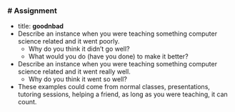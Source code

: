 ### # Assignment
  * title: **goodnbad**
  * Describe an instance when you were teaching something computer science related and it went poorly.
    - Why do you think it didn’t go well?
    - What would you do (have you done) to make it better?
  * Describe an instance when you were teaching something computer science related and it went really well.
    - Why do you think it went so well?
  * These examples could come from normal classes, presentations, tutoring sessions, helping a friend, as long as you were teaching, it can count.


